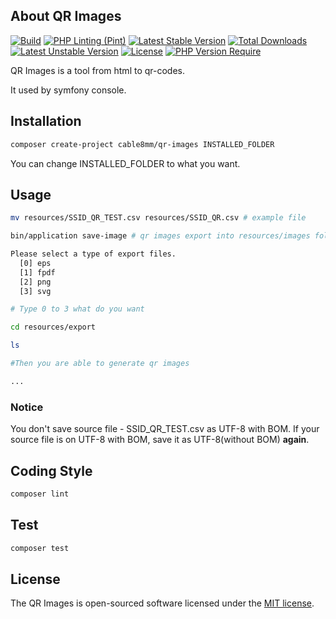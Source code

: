## About QR Images

[![Build](https://github.com/cable8mm/qr-images/actions/workflows/build.yml/badge.svg)](https://github.com/cable8mm/qr-images/actions/workflows/build.yml)
[![PHP Linting (Pint)](https://github.com/cable8mm/qr-images/actions/workflows/coding-style-php.yml/badge.svg)](https://github.com/cable8mm/qr-images/actions/workflows/coding-style-php.yml)
[![Latest Stable Version](http://poser.pugx.org/cable8mm/qr-images/v)](https://packagist.org/packages/cable8mm/qr-images)
[![Total Downloads](http://poser.pugx.org/cable8mm/qr-images/downloads)](https://packagist.org/packages/cable8mm/qr-images)
[![Latest Unstable Version](http://poser.pugx.org/cable8mm/qr-images/v/unstable)](https://packagist.org/packages/cable8mm/qr-images)
[![License](http://poser.pugx.org/cable8mm/qr-images/license)](https://packagist.org/packages/cable8mm/qr-images)
[![PHP Version Require](http://poser.pugx.org/cable8mm/qr-images/require/php)](https://packagist.org/packages/cable8mm/qr-images)

QR Images is a tool from html to qr-codes.

It used by symfony console.

## Installation

```sh
composer create-project cable8mm/qr-images INSTALLED_FOLDER
```

You can change INSTALLED_FOLDER to what you want.

## Usage

```sh
mv resources/SSID_QR_TEST.csv resources/SSID_QR.csv # example file

bin/application save-image # qr images export into resources/images folder

Please select a type of export files.
  [0] eps
  [1] fpdf
  [2] png
  [3] svg

# Type 0 to 3 what do you want

cd resources/export

ls

#Then you are able to generate qr images

...

```

### Notice

You don't save source file - SSID_QR_TEST.csv as UTF-8 with BOM. If your source file is on UTF-8 with BOM, save it as UTF-8(without BOM) **again**.

## Coding Style

```sh
composer lint
```

## Test

```sh
composer test
```

## License

The QR Images is open-sourced software licensed under the [MIT license](http://opensource.org/licenses/MIT).
